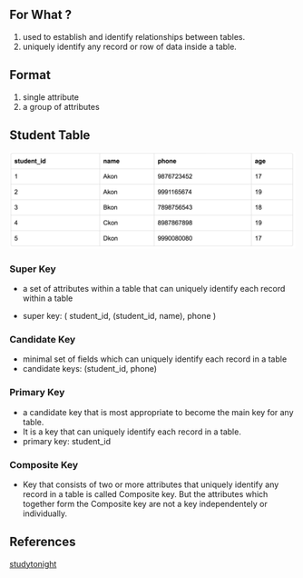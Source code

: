 ## For What ?
1. used to establish and identify relationships between tables.
2. uniquely identify any record or row of data inside a table.

## Format
1. single attribute
2. a group of attributes

## Student Table

<img src="../assets/key_example.png" >

### Super Key
* a set of attributes within a table that can uniquely identify each record within a table

* super key:  ( student_id, (student_id, name), phone )


### Candidate Key
* minimal set of fields which can uniquely identify each record in a table
* candidate keys: (student_id, phone)

### Primary Key
* a candidate key that is most appropriate to become the main key for any table.
* It is a key that can uniquely identify each record in a table.
* primary key: student_id


### Composite Key
* Key that consists of two or more attributes that uniquely identify any record in a table is called Composite key. But the attributes which together form the Composite key are not a key independentely or individually.


### 


## References
[studytonight](https://www.studytonight.com/dbms/database-key.php)
